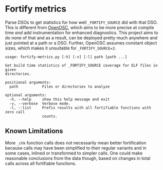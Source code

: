 # Fortify metrics

Parse DSOs to get statistics for how well `_FORTIFY_SOURCE` did with that DSO.
This is different from [OpenOSC](https://github.com/cisco/OpenOSC), which aims
to be more precise at compile time *and* add instrumentation for enhanced
diagnostics.  This project aims to do none of that and as a result, can be
deployed pretty much anywhere and just pointed at a path or a DSO.  Further,
OpenOSC assumes constant object sizes, which makes it unsuitable for
`_FORTIFY_SOURCE=3`.

```
usage: fortify-metrics.py [-h] [-v] [-l] path [path ...]

Get build time statistics of _FORTIFY_SOURCE coverage for ELF files in given
directories.

positional arguments:
  path           Files or directories to analyze

optional arguments:
  -h, --help     show this help message and exit
  -v, --verbose  Verbose mode.
  -l, --list     Prefix results with all fortifiable functions with zero call
                 counts.
```

## Known Limitations

More `_chk` function calls does not necessarily mean better fortification
because calls may have been simplified to their regular variants and in some
cases, inlined or transformed to simpler calls.  One could make reasonable
conclusions from the data though, based on changes in total calls across all
fortifiable functions.
